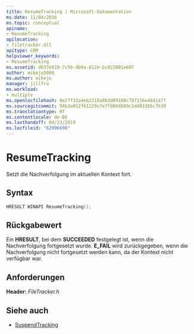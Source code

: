 ```yaml
---
title: ResumeTracking | Microsoft-Dokumentation
ms.date: 11/04/2016
ms.topic: conceptual
apiname:
- ResumeTracking
apilocation:
- filetracker.dll
apitype: COM
helpviewer_keywords:
- ResumeTracking
ms.assetid: d637e019-7c50-4b0a-812e-bc822001e697
author: mikejo5000
ms.author: mikejo
manager: jillfra
ms.workload:
- multiple
ms.openlocfilehash: 0e2ff32a4eb2218a8b3d09188c787156e484147f
ms.sourcegitcommit: 94b3a052fb1229c7e7f8804b09c1d403385c7630
ms.translationtype: HT
ms.contentlocale: de-DE
ms.lasthandoff: 04/23/2019
ms.locfileid: "62996698"
---
```

# <a name="resumetracking"></a>ResumeTracking
Setzt die Nachverfolgung im aktuellen Kontext fort.

## <a name="syntax"></a>Syntax

```cpp
HRESULT WINAPI ResumeTracking();
```

## <a name="return-value"></a>Rückgabewert
 Ein **HRESULT**, bei dem **SUCCEEDED** festgelegt ist, wenn die Nachverfolgung fortgesetzt wurde. **E_FAIL** wird zurückgegeben, wenn die Nachverfolgung nicht fortgesetzt werden kann, da der Kontext nicht verfügbar war.

## <a name="requirements"></a>Anforderungen
 **Header:** *FileTracker.h*

## <a name="see-also"></a>Siehe auch
- [SuspendTracking](../msbuild/suspendtracking.md)